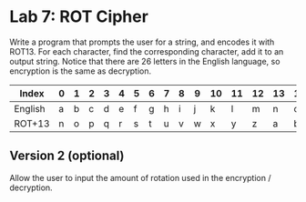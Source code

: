 # Lab 7: ROT Cipher

Write a program that prompts the user for a string, and encodes it with ROT13. For each character, find the corresponding character, add it to an output string. Notice that there are 26 letters in the English language, so encryption is the same as decryption.


| Index   | 0| 1| 2| 3| 4| 5| 6| 7| 8| 9|10|11|12|13|14|15|16|17|18|19|20|21|22|23|24|25|
|---------|--|--|--|--|--|--|--|--|--|--|--|--|--|--|--|--|--|--|--|--|--|--|--|--|--|--|
| English | a| b| c| d| e| f| g| h| i| j| k| l| m| n| o| p| q| r| s| t| u| v| w| x| y| z|
| ROT+13  | n| o| p| q| r| s| t| u| v| w| x| y| z| a| b| c| d| e| f| g| h| i| j| k| l| m|

<!-- To wrap around from index 25 to 0 use modulus %26 to give you the remainder -->

## Version 2 (optional)

Allow the user to input the amount of rotation used in the encryption / decryption.
